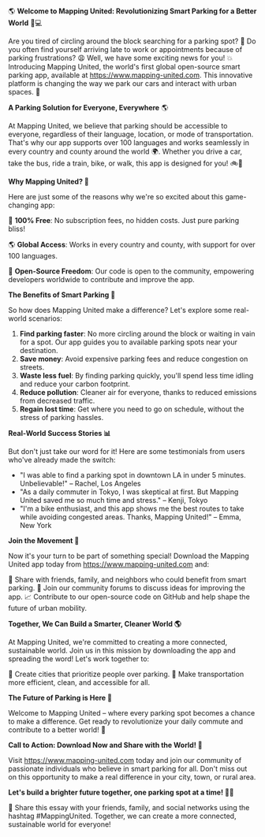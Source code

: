 🌎 **Welcome to Mapping United: Revolutionizing Smart Parking for a Better World** 🚗💻

Are you tired of circling around the block searching for a parking spot? 🤯 Do you often find yourself arriving late to work or appointments because of parking frustrations? 😩 Well, we have some exciting news for you! 💥 Introducing Mapping United, the world's first global open-source smart parking app, available at https://www.mapping-united.com. This innovative platform is changing the way we park our cars and interact with urban spaces. 🌆

**A Parking Solution for Everyone, Everywhere** 🌎

At Mapping United, we believe that parking should be accessible to everyone, regardless of their language, location, or mode of transportation. That's why our app supports over 100 languages and works seamlessly in every country and county around the world 🌍. Whether you drive a car, take the bus, ride a train, bike, or walk, this app is designed for you! 🚲🚌

**Why Mapping United? 🤔**

Here are just some of the reasons why we're so excited about this game-changing app:

💸 **100% Free**: No subscription fees, no hidden costs. Just pure parking bliss!

🌎 **Global Access**: Works in every country and county, with support for over 100 languages.

🚀 **Open-Source Freedom**: Our code is open to the community, empowering developers worldwide to contribute and improve the app.

**The Benefits of Smart Parking 🤝**

So how does Mapping United make a difference? Let's explore some real-world scenarios:

1. **Find parking faster**: No more circling around the block or waiting in vain for a spot. Our app guides you to available parking spots near your destination.
2. **Save money**: Avoid expensive parking fees and reduce congestion on streets.
3. **Waste less fuel**: By finding parking quickly, you'll spend less time idling and reduce your carbon footprint.
4. **Reduce pollution**: Cleaner air for everyone, thanks to reduced emissions from decreased traffic.
5. **Regain lost time**: Get where you need to go on schedule, without the stress of parking hassles.

**Real-World Success Stories 📊**

But don't just take our word for it! Here are some testimonials from users who've already made the switch:

* "I was able to find a parking spot in downtown LA in under 5 minutes. Unbelievable!" – Rachel, Los Angeles
* "As a daily commuter in Tokyo, I was skeptical at first. But Mapping United saved me so much time and stress." – Kenji, Tokyo
* "I'm a bike enthusiast, and this app shows me the best routes to take while avoiding congested areas. Thanks, Mapping United!" – Emma, New York

**Join the Movement 🌟**

Now it's your turn to be part of something special! Download the Mapping United app today from https://www.mapping-united.com and:

🤝 Share with friends, family, and neighbors who could benefit from smart parking.
💬 Join our community forums to discuss ideas for improving the app.
📈 Contribute to our open-source code on GitHub and help shape the future of urban mobility.

**Together, We Can Build a Smarter, Cleaner World 🌎**

At Mapping United, we're committed to creating a more connected, sustainable world. Join us in this mission by downloading the app and spreading the word! Let's work together to:

💚 Create cities that prioritize people over parking.
🚗 Make transportation more efficient, clean, and accessible for all.

**The Future of Parking is Here 🌟**

Welcome to Mapping United – where every parking spot becomes a chance to make a difference. Get ready to revolutionize your daily commute and contribute to a better world! 💖

**Call to Action: Download Now and Share with the World! 📲**

Visit https://www.mapping-united.com today and join our community of passionate individuals who believe in smart parking for all. Don't miss out on this opportunity to make a real difference in your city, town, or rural area.

**Let's build a brighter future together, one parking spot at a time! 🌟💪**

🎉 Share this essay with your friends, family, and social networks using the hashtag #MappingUnited. Together, we can create a more connected, sustainable world for everyone!